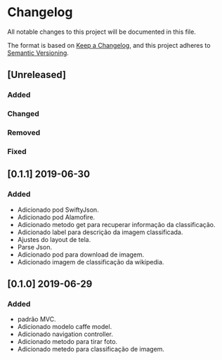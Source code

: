 # Changelog
All notable changes to this project will be documented in this file.

The format is based on [Keep a Changelog](https://keepachangelog.com/en/1.0.0/),
and this project adheres to [Semantic Versioning](https://semver.org/spec/v2.0.0.html).

## [Unreleased]

### Added
### Changed
### Removed
### Fixed

## [0.1.1] 2019-06-30
### Added
- Adicionado pod SwiftyJson.
- Adicionado pod Alamofire.
- Adicionado metodo get para recuperar informação da classificação.
- Adicionado label para descrição da imagem classificada.
- Ajustes do layout de tela.
- Parse Json.
- Adicionado pod para download de imagem.
- Adicionado imagem de classificação da wikipedia.


## [0.1.0] 2019-06-29
### Added
- padrão MVC.
- Adicionado modelo caffe model.
- Adicionado navigation controller.
- Adicionado metodo para tirar foto.
- Adicionado metedo para classificação de imagem.
